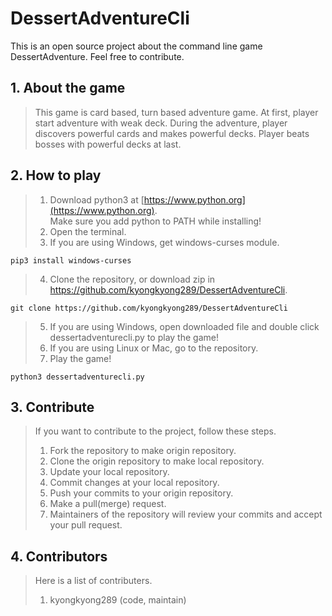 # DessertAdventureCli
This is an open source project about the command line game DessertAdventure. Feel free to contribute.
## 1. About the game
> This game is card based, turn based adventure game.
> At first, player start adventure with weak deck.
> During the adventure, player discovers powerful cards and makes powerful decks.
> Player beats bosses with powerful decks at last.
## 2. How to play
> 1. Download python3 at [https://www.python.org](https://www.python.org).  
> Make sure you add python to PATH while installing!
> 2. Open the terminal.
> 3. If you are using Windows, get windows-curses module.
```
pip3 install windows-curses
```
> 4. Clone the repository, or download zip in https://github.com/kyongkyong289/DessertAdventureCli.
```
git clone https://github.com/kyongkyong289/DessertAdventureCli
```
> 5. If you are using Windows, open downloaded file and double click dessertadventurecli.py to play the game!  
> 6. If you are using Linux or Mac, go to the repository.  
> 7. Play the game!
```
python3 dessertadventurecli.py
```
## 3. Contribute
> If you want to contribute to the project, follow these steps.  
> 1. Fork the repository to make origin repository.
> 2. Clone the origin repository to make local repository.
> 3. Update your local repository.
> 4. Commit changes at your local repository.
> 5. Push your commits to your origin repository.
> 6. Make a pull(merge) request.
> 7. Maintainers of the repository will review your commits and accept your pull request.
## 4. Contributors
> Here is a list of contributers.  
> 1. kyongkyong289 (code, maintain)
